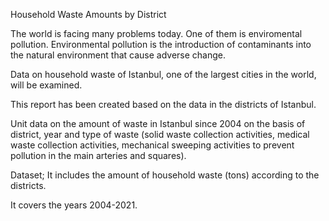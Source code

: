 Household Waste Amounts by District

The world is facing many problems today. One of them is enviromental pollution. Environmental pollution is the introduction of contaminants into the natural environment that cause adverse change.

Data on household waste of Istanbul, one of the largest cities in the world, will be examined.

This report has been created based on the data in the districts of Istanbul.

Unit data on the amount of waste in Istanbul since 2004 on the basis of district, year and type of waste (solid waste collection activities, medical waste collection activities, mechanical sweeping activities to prevent pollution in the main arteries and squares).

Dataset; It includes the amount of household waste (tons) according to the districts.

It covers the years 2004-2021.
